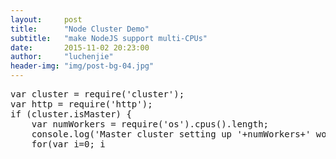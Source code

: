 ```yaml
---
layout:     post
title:      "Node Cluster Demo"
subtitle:   "make NodeJS support multi-CPUs"
date:       2015-11-02 20:23:00
author:     "luchenjie"
header-img: "img/post-bg-04.jpg"
---
```


<pre class="prettyprint linenums">
var cluster = require('cluster');
var http = require('http');
if (cluster.isMaster) {
	var numWorkers = require('os').cpus().length;
	console.log('Master cluster setting up '+numWorkers+' workers...');
	for(var i=0; i<numWorkers;i++) {
		cluster.fork();
	}

	cluster.on('online', function(worker) {
		console.log('Worker '+worker.process.pid+' is online');
		setTimeout(function() {
			if(worker.process.pid %2 ===0)
				worker.send('hello from the master '+worker.process.pid);
		}, 3000);
		worker.on('message', function(message) {
			console.log('worker on message:'+message);
		});
	});

	cluster.on('exit', function(worker, code, signal) {
		console.log('Worker '+worker.process.pid+' died with code:'+code+', and signal:'+signal);
		console.log('starting a new worker');
		cluster.fork();
	});
} else {
	var msg = 'default';
	http.createServer(function(req, res) {
		res.writeHead(200);
		res.end('process '+process.pid+' say hello:'+msg);
	}).listen(8000);

	process.on('message', function(message) {
		console.log('process on message:'+message);
		msg = message;
	});

	process.send('hello from '+process.pid);
}
</pre>

